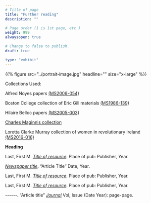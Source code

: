 ```yaml
---
# Title of page
title: "Further reading"
description: ""

# Page order (1 is 1st page, etc.)
weight: 999
alwaysopen: true

# Change to false to publish.
draft: true

type: "exhibit"
---
```


{{% figure src="../portrait-image.jpg" headline="" size="x-large" %}}

Collections Used: 

Alfred Noyes papers [(MS2006-054)](https://bc-primo.hosted.exlibrisgroup.com/permalink/f/l6ucgu/ALMA-BC21344686720001021)	

Boston College collection of Eric Gill materials [(MS1986-139)](https://bc-primo.hosted.exlibrisgroup.com/permalink/f/l6ucgu/ALMA-BC21344683760001021)

Hilaire Belloc papers [(MS2005-003)]( https://bc-primo.hosted.exlibrisgroup.com/permalink/f/l6ucgu/ALMA-BC21311957810001021)

[Charles Maginnis collection](https://bc-primo.hosted.exlibrisgroup.com/permalink/f/l6ucgu/ALMA-BC21358207810001021)

Loretta Clarke Murray collection of women in revolutionary Ireland [(MS2016-016)](https://bc-primo.hosted.exlibrisgroup.com/permalink/f/l6ucgu/ALMA-BC21381862810001021)
 

__Heading__

Last, First M. *[Title of resource](https://link-to-resource.edu)*. Place of pub: Publisher, Year.

*[Newspaper title](https://link-to-resource.edu)*. “Article Title” Date, Year.

Last, First M. *[Title of resource](https://link-to-resource)*. Place of pub: Publisher, Year.

Last, First M. *[Title of resource](https://link-to-resource.edu)*. Place of pub: Publisher, Year.

------. “Article title” *[Journal](https://link-to-resource.edu)* Vol, Issue (Date Year): page-page.